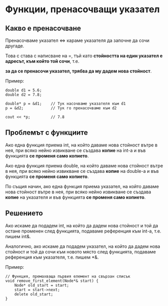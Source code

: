 # Функции, пренасочващи указател

## Какво е пренасочване

Пренасочваме указател <=> караме указателя да започне да сочи другаде.

Това с става с написване на =, тъй като **стойността на един указател е адресът, към който той сочи**, т.е.

**за да се пренасочи указател, трябва да му дадем нова стойност**.

Пример:

    double d1 = 5.6;
    double d2 = 7.8;
    
    double* p = &d1;    // Тук насочваме указателя към d1
    p = &d2;            // Тук го пренасочваме към d2
    
    cout << *p;         // 7.8
    
## Проблемът с функциите

Ако една функция приема int, на който даваме нова стойност вътре в нея, при всяко нейно извикване се създава
**копие** на int-а и във функцията **се променя само копието**.

Ако една функция приема double, на който даваме нова стойност вътре в нея, при всяко нейно извикване се създава
**копие** на double-а и във функцията **се променя само копието**.

По същия начин, ако една функция приема указател, на който даваме нова стойност вътре в нея, при всяко нейно
извикване се създава **копие** на указателя и във функцията **се променя само копието**.

## Решението

Ако искаме да подадем int, на който да дадем нова стойност и той да остане променен след функцията,
подаваме референция към int-a, т.е. пишем int&.

Аналогично, ако искаме да подадем указател, на който да дадем нова стойност и той да сочи към новото място след
функцията, подаваме референция към указателя, т.е. пишем *&.

Пример:

    // Функция, премахваща първия елемeнт на свързан списък
    void remove_first_element(Node*& start) {
        Node* old_start = start;
        start = start->next;
        delete old_start;
    }
